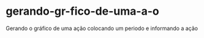 # gerando-gr-fico-de-uma-a-o
Gerando o gráfico de uma ação colocando um periodo e informando a ação
